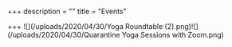 +++
description = ""
title = "Events"

+++
![](/uploads/2020/04/30/Yoga Roundtable (2).png)![](/uploads/2020/04/30/Quarantine Yoga Sessions with Zoom.png)